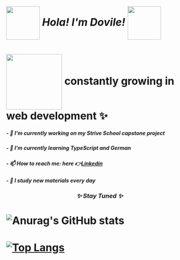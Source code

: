 # <img src="https://media.giphy.com/media/YZjFV69SShm1nWApIt/giphy.gif" width="90" align="center"/> ***Hola! I'm Dovile!*** <img src="https://media.giphy.com/media/YZjFV69SShm1nWApIt/giphy.gif" width="90" align="center"/>

# <img src="https://media.giphy.com/media/9apbJ0zKpujFkOLzmy/giphy.gif" width="150" align="center"/> constantly growing in web development ✨
<!--
**doviletumaite/doviletumaite** is a ✨ _special_ ✨ repository because its `README.md` (this file) appears on your GitHub profile.

Here are some ideas to get you started:
-->
##### - 🔭 I'm currently working on my Strive School capstone project 
##### - 🌱 I’m currently learning TypeScript and German 
##### - 📫 How to reach me: here 👉<a href="https://www.linkedin.com/in/dovile-tumaite-24b952197/" target="_blank">Linkedin</a>
##### - 🚀 I study new materials every day 

### <p align="center"><i> ✨ Stay Tuned ✨ </i></p>

# ![Anurag's GitHub stats](https://github-readme-stats.vercel.app/api?username=doviletumaite&show_icons=true&theme=radical&align=center)
# [![Top Langs](https://github-readme-stats.vercel.app/api/top-langs/?username=doviletumaite&langs_count=8&theme=radical)](https://github.com/anuraghazra/github-readme-stats)
